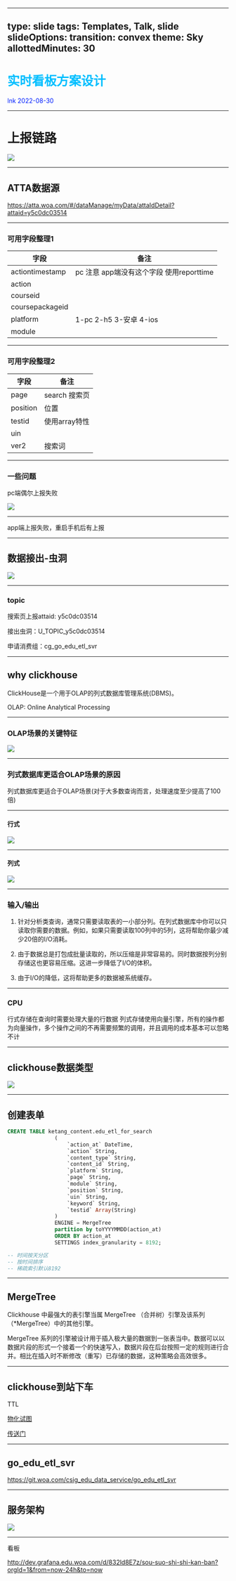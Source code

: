 
---

<!-- .slide: data-background="https://i.imgur.com/M2lCepI.jpg" data-background-color="#0E0047" data-background-opacity="0.5"-->

type: slide
tags: Templates, Talk, slide
slideOptions:
  transition: convex
  theme: Sky
  allottedMinutes: 30
---

<!-- .slide: data-background="https://i.imgur.com/M2lCepI.jpg" data-background-color="#0E0047" data-background-opacity="0.5"-->

<style>
.reveal section img{border:0}

pre{text-align: left !important;}
.hljs {background: #fefefe;color: #777;}
pre code .gutter.linenumber {
    color: #bfbfbf !important;
    border-right: 3px solid #6DBFFF !important;
}
.reveal pre code {
    max-height: 500px;
}
</style>

# <span style="color: #00BFFF;">实时看板方案设计</span>
<span style="color: #001FFF;">lnk 
2022-08-30
</span>

---

<!-- .slide: data-background="https://i.imgur.com/M2lCepI.jpg" data-background-color="#0E0047" data-background-opacity="0.5"-->

# 上报链路

![](/uploads/upload_e5963e083b8d5362f0333edfce964477.png)

---

<!-- .slide: data-background="https://i.imgur.com/M2lCepI.jpg" data-background-color="#0E0047" data-background-opacity="0.5"-->

## ATTA数据源

https://atta.woa.com/#/dataManage/myData/attaIdDetail?attaid=y5c0dc03514

----

<!-- .slide: data-background="https://i.imgur.com/M2lCepI.jpg" data-background-color="#0E0047" data-background-opacity="0.5"-->

### 可用字段整理1

| 字段            | 备注                                     |
| --------------- | ---------------------------------------- |
| actiontimestamp | pc 注意 app端没有这个字段 使用reporttime |
| action          |                                          |
| courseid        |                                          |
| coursepackageid |                                          |
| platform        | 1-pc 2-h5 3-安卓 4-ios                   |
| module          |                                          |

----

<!-- .slide: data-background="https://i.imgur.com/M2lCepI.jpg" data-background-color="#0E0047" data-background-opacity="0.5"-->

### 可用字段整理2

| 字段     | 备注          |
| -------- | ------------- |
| page     | search 搜索页 |
| position | 位置          |
| testid   | 使用array特性 |
| uin      |               |
| ver2     | 搜索词        |


----

<!-- .slide: data-background="https://i.imgur.com/M2lCepI.jpg" data-background-color="#0E0047" data-background-opacity="0.5"-->

### 一些问题

pc端偶尔上报失败

![](/uploads/upload_058cbe0f38b63b0ccee837d0adfadea0.png)

----

<!-- .slide: data-background="https://i.imgur.com/M2lCepI.jpg" data-background-color="#0E0047" data-background-opacity="0.5"-->

app端上报失败，重启手机后有上报

---

<!-- .slide: data-background="https://i.imgur.com/M2lCepI.jpg" data-background-color="#0E0047" data-background-opacity="0.5"-->

## 数据接出-虫洞

![](/uploads/upload_e20fcd181889affb4da26187ad4a06d7.png)

----

<!-- .slide: data-background="https://i.imgur.com/M2lCepI.jpg" data-background-color="#0E0047" data-background-opacity="0.5"-->

### topic

搜索页上报attaid: y5c0dc03514

接出虫洞：U_TOPIC_y5c0dc03514

申请消费组：cg_go_edu_etl_svr

---

<!-- .slide: data-background="https://i.imgur.com/M2lCepI.jpg" data-background-color="#0E0047" data-background-opacity="0.5"-->

## why clickhouse

ClickHouse是一个用于OLAP的列式数据库管理系统(DBMS)。

OLAP: Online Analytical Processing

----

<!-- .slide: data-background="https://i.imgur.com/M2lCepI.jpg" data-background-color="#0E0047" data-background-opacity="0.5"-->

### OLAP场景的关键特征

![](/uploads/upload_9aa29c90514452f79a2414f96489dfda.png)

----

<!-- .slide: data-background="https://i.imgur.com/M2lCepI.jpg" data-background-color="#0E0047" data-background-opacity="0.5"-->

### 列式数据库更适合OLAP场景的原因

列式数据库更适合于OLAP场景(对于大多数查询而言，处理速度至少提高了100倍)

----

<!-- .slide: data-background="https://i.imgur.com/M2lCepI.jpg" data-background-color="#0E0047" data-background-opacity="0.5"-->

#### 行式

![](https://clickhouse.com/docs/assets/images/row-oriented-d515facb5bffb48cbd09dc7d064c8816.gif)

----

<!-- .slide: data-background="https://i.imgur.com/M2lCepI.jpg" data-background-color="#0E0047" data-background-opacity="0.5"-->

#### 列式

![](https://clickhouse.com/docs/assets/images/column-oriented-b992c529fa4085b63b57452fbbeb27ba.gif)

----

<!-- .slide: data-background="https://i.imgur.com/M2lCepI.jpg" data-background-color="#0E0047" data-background-opacity="0.5"-->

### 输入/输出

1. 针对分析类查询，通常只需要读取表的一小部分列。在列式数据库中你可以只读取你需要的数据。例如，如果只需要读取100列中的5列，这将帮助你最少减少20倍的I/O消耗。

2. 由于数据总是打包成批量读取的，所以压缩是非常容易的。同时数据按列分别存储这也更容易压缩。这进一步降低了I/O的体积。

3. 由于I/O的降低，这将帮助更多的数据被系统缓存。

----

<!-- .slide: data-background="https://i.imgur.com/M2lCepI.jpg" data-background-color="#0E0047" data-background-opacity="0.5"-->

### CPU


行式存储在查询时需要处理大量的行数据
列式存储使用向量引擎，所有的操作都为向量操作，多个操作之间的不再需要频繁的调用，并且调用的成本基本可以忽略不计


----


<!-- .slide: data-background="https://i.imgur.com/M2lCepI.jpg" data-background-color="#0E0047" data-background-opacity="0.5"-->

## clickhouse数据类型

![](/uploads/upload_690ebd7f66062f1155eefb7fc7c7c7eb.png)


----

<!-- .slide: data-background="https://i.imgur.com/M2lCepI.jpg" data-background-color="#0E0047" data-background-opacity="0.5"-->

## 创建表单

```sql
CREATE TABLE ketang_content.edu_etl_for_search
               (
                   `action_at` DateTime,
                   `action` String,
                   `content_type` String,
                   `content_id` String,
                   `platform` String,
                   `page` String,
                   `module` String,
                   `position` String,
                   `uin` String,
                   `keyword` String,
                   `testid` Array(String)
               )
               ENGINE = MergeTree
               partition by toYYYYMMDD(action_at)
               ORDER BY action_at
               SETTINGS index_granularity = 8192;

-- 时间按天分区
-- 按时间排序
-- 稀疏索引默认8192
```

----

<!-- .slide: data-background="https://i.imgur.com/M2lCepI.jpg" data-background-color="#0E0047" data-background-opacity="0.5"-->

## MergeTree

Clickhouse 中最强大的表引擎当属 MergeTree （合并树）引擎及该系列（*MergeTree）中的其他引擎。

MergeTree 系列的引擎被设计用于插入极大量的数据到一张表当中。数据可以以数据片段的形式一个接着一个的快速写入，数据片段在后台按照一定的规则进行合并。相比在插入时不断修改（重写）已存储的数据，这种策略会高效很多。

----

<!-- .slide: data-background="https://i.imgur.com/M2lCepI.jpg" data-background-color="#0E0047" data-background-opacity="0.5"-->

## clickhouse到站下车

TTL

[物化试图](https://clickhouse.com/docs/zh/sql-reference/statements/create/view)

[传送门](https://clickhouse.com/docs/en/intro/)

---

<!-- .slide: data-background="https://i.imgur.com/M2lCepI.jpg" data-background-color="#0E0047" data-background-opacity="0.5"-->

## go_edu_etl_svr

https://git.woa.com/csig_edu_data_service/go_edu_etl_svr

----

<!-- .slide: data-background="https://i.imgur.com/M2lCepI.jpg" data-background-color="#0E0047" data-background-opacity="0.5"-->

## 服务架构

![](/uploads/upload_2e5664ffa7d080f85b67d9e7c43fe3e8.png)

---

<!-- .slide: data-background="https://i.imgur.com/M2lCepI.jpg" data-background-color="#0E0047" data-background-opacity="0.5"-->

看板

http://dev.grafana.edu.woa.com/d/832ld8E7z/sou-suo-shi-shi-kan-ban?orgId=1&from=now-24h&to=now